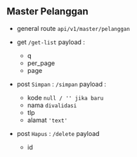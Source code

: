 ## Master Pelanggan

-   general route `api/v1/master/pelanggan`

-   get `/get-list` payload :

    -   q
    -   per_page
    -   page

-   post `Simpan` : `/simpan` payload :

    -   kode `null / '' jika baru`
    -   nama `divalidasi`
    -   tlp
    -   alamat `'text'`

-   post `Hapus` : `/delete` payload
    -   id
